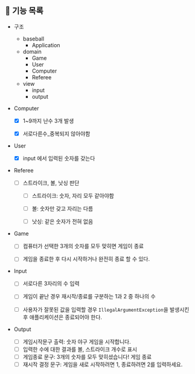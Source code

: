 ## 🚀 기능 목록

- 구조
  - baseball
    - Application
  - domain  
    - Game
    - User
    - Computer 
    - Referee
  - view
    - input
    - output
    

- Computer
  -[x] 1~9까지 난수 3개 발생
  -[x] 서로다른수_중복되지 않아야함


- User
    -[x] input 에서 입력된 숫자를 갖는다


- Referee
  - [ ] 스트라이크, 볼, 낫싱 판단
    -[ ] 스트라이크: 숫자, 자리 모두 같아야함
    -[ ] 볼: 숫자만 갖고 자리는 다름
    -[ ] 낫싱: 같은 숫자가 전혀 없음


- Game
  - [ ] 컴퓨터가 선택한 3개의 숫자를 모두 맞히면 게임이 종료
  - [ ] 게임을 종료한 후 다시 시작하거나 완전히 종료 할 수 있다.


- Input
  - [ ] 서로다른 3자리의 수 입력
  - [ ] 게임이 끝난 경우 재시작/종료를 구분하는 1과 2 중 하나의 수
  - [ ] 사용자가 잘못된 값을 입력할 경우 `IllegalArgumentException`을 발생시킨 후 애플리케이션은 종료되어야 한다.


- Output
  - [ ] 게임시작문구 출력: 숫자 야구 게임을 시작합니다.
  - [ ] 입력한 수에 대한 결과를 볼, 스트라이크 개수로 표시
  - [ ] 게임종료 문구: 3개의 숫자를 모두 맞히셨습니다! 게임 종료
  - [ ] 재시작 결정 문구: 게임을 새로 시작하려면 1, 종료하려면 2를 입력하세요.